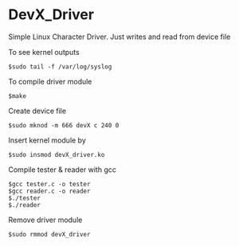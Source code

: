 # DevX_Driver
Simple Linux Character Driver. Just writes and read from device file

To see kernel outputs

    $sudo tail -f /var/log/syslog

To compile driver module

    $make

Create device file

    $sudo mknod -m 666 devX c 240 0
 
Insert kernel module by

    $sudo insmod devX_driver.ko
  
Compile tester & reader with gcc

    $gcc tester.c -o tester
    $gcc reader.c -o reader
    $./tester
    $./reader

Remove driver module

    $sudo rmmod devX_driver
